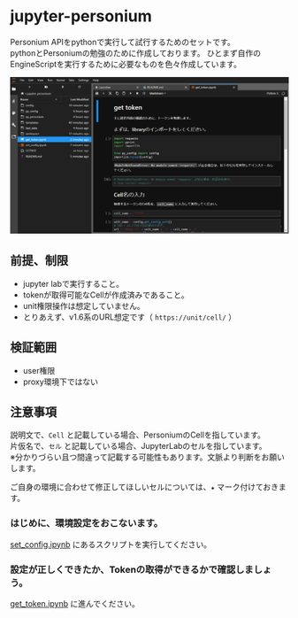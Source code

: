 # jupyter-personium
Personium APIをpythonで実行して試行するためのセットです。  
pythonとPersoniumの勉強のために作成しております。
ひとまず自作のEngineScriptを実行するために必要なものを色々作成しています。

![image](img/readme_01.png)

## 前提、制限
* jupyter labで実行すること。
* tokenが取得可能なCellが作成済みであること。
* unit権限操作は想定していません。
* とりあえず、v1.6系のURL想定です（ `https://unit/cell/` ）

## 検証範囲
* user権限
* proxy環境下ではない

## 注意事項
説明文で、`Cell` と記載している場合、PersoniumのCellを指しています。  
片仮名で、`セル` と記載している場合、JupyterLabのセルを指しています。  
※分かりづらい且つ間違って記載する可能性もあります。文脈より判断をお願いします。

ご自身の環境に合わせて修正してほしいセルについては、`★` マーク付けておきます。

### はじめに、環境設定をおこないます。
[set_config.ipynb](set_config.ipynb) にあるスクリプトを実行してください。

### 設定が正しくできたか、Tokenの取得ができるかで確認しましょう。  
[get_token.ipynb](get_token.ipynb) に進んでください。